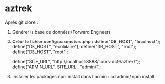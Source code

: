 # aztrek

Après git clone :

1. Générer la base de données (Forward Engineer)
2. Créer le fichier config/parameters.php :
    define("DB_HOST", "localhost");
    define("DB_HOST", "ecolidaire");
    define("DB_HOST", "root");
    define("DB_HOST", "root");

    define("SITE_URL", "http://localhost:8888/cours-dc9/aztrek/");
    define("ADMIN_URL", SITE_URL . "admin/");

3. Installer les packages npm install dans l'admin :
    cd admin/
    npm install